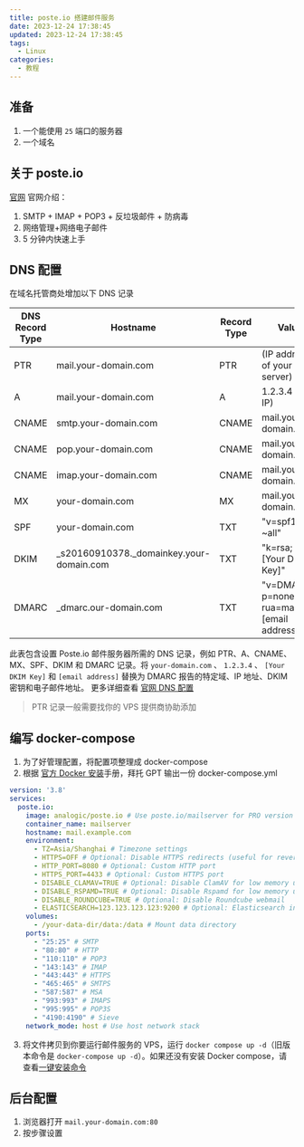 ```yaml
---
title: poste.io 搭建邮件服务
date: 2023-12-24 17:38:45
updated: 2023-12-24 17:38:45
tags:
  - Linux
categories:
  - 教程
---
```

## 准备
1. 一个能使用 `25` 端口的服务器
2. 一个域名
## 关于 poste.io
[官网](https://poste.io/)
官网介绍：
1. SMTP + IMAP + POP3 + 反垃圾邮件 + 防病毒  
2. 网络管理+网络电子邮件  
3. 5 分钟内快速上手
## DNS 配置
在域名托管商处增加以下 DNS 记录

| DNS Record Type | Hostname                                 | Record Type | Value                                       |
|-----------------|------------------------------------------|-------------|---------------------------------------------|
| PTR             | mail.your-domain.com                     | PTR         | (IP address of your server)                 |
| A               | mail.your-domain.com                     | A           | 1.2.3.4 (your IP)                           |
| CNAME           | smtp.your-domain.com                     | CNAME       | mail.your-domain.com                        |
| CNAME           | pop.your-domain.com                      | CNAME       | mail.your-domain.com                        |
| CNAME           | imap.your-domain.com                     | CNAME       | mail.your-domain.com                        |
| MX              | your-domain.com                          | MX          | mail.your-domain.com                        |
| SPF             | your-domain.com                          | TXT         | "v=spf1 mx ~all"                            |
| DKIM            | _s20160910378._domainkey.your-domain.com | TXT         | "k=rsa; p=[Your DKIM Key]"                  |
| DMARC           | _dmarc.our-domain.com                    | TXT         | "v=DMARC1; p=none; rua=mailto:[email address]" |

此表包含设置 Poste.io 邮件服务器所需的 DNS 记录，例如 PTR、A、CNAME、MX、SPF、DKIM 和 DMARC 记录。将 `your-domain.com` 、 `1.2.3.4` 、 `[Your DKIM Key]` 和 `[email address]` 替换为 DMARC 报告的特定域、IP 地址、DKIM 密钥和电子邮件地址​​。
更多详细查看 [官网 DNS 配置](https://poste.io/doc/configuring-dns)
>PTR 记录一般需要找你的 VPS 提供商协助添加
## 编写 docker-compose
1. 为了好管理配置，将配置项整理成 docker-compose
2. 根据 [官方 Docker 安装](https://poste.io/doc/getting-started)手册，拜托 GPT 输出一份 docker-compose.yml
```yml
version: '3.8'
services:
  poste.io:
    image: analogic/poste.io # Use poste.io/mailserver for PRO version
    container_name: mailserver
    hostname: mail.example.com
    environment:
      - TZ=Asia/Shanghai # Timezone settings
      - HTTPS=OFF # Optional: Disable HTTPS redirects (useful for reverse proxy setups)
      - HTTP_PORT=8080 # Optional: Custom HTTP port
      - HTTPS_PORT=4433 # Optional: Custom HTTPS port
      - DISABLE_CLAMAV=TRUE # Optional: Disable ClamAV for low memory usage
      - DISABLE_RSPAMD=TRUE # Optional: Disable Rspamd for low memory usage
      - DISABLE_ROUNDCUBE=TRUE # Optional: Disable Roundcube webmail
      - ELASTICSEARCH=123.123.123.123:9200 # Optional: Elasticsearch integration
    volumes:
      - /your-data-dir/data:/data # Mount data directory
    ports:
      - "25:25" # SMTP
      - "80:80" # HTTP
      - "110:110" # POP3
      - "143:143" # IMAP
      - "443:443" # HTTPS
      - "465:465" # SMTPS
      - "587:587" # MSA
      - "993:993" # IMAPS
      - "995:995" # POP3S
      - "4190:4190" # Sieve
    network_mode: host # Use host network stack
```
3. 将文件拷贝到你要运行邮件服务的 VPS，运行 `docker compose up -d`（旧版本命令是 `docker-compose up -d`）。如果还没有安装 Docker compose，请查看[一键安装命令](https://noooy.com/2023/12/e76f8f1a9ce2.html#Docker%E3%80%81Docker-Compose-%E5%AE%98%E6%96%B9%E4%B8%80%E9%94%AE%E5%AE%89%E8%A3%85)
## 后台配置
1. 浏览器打开 `mail.your-domain.com:80`
2. 按步骤设置